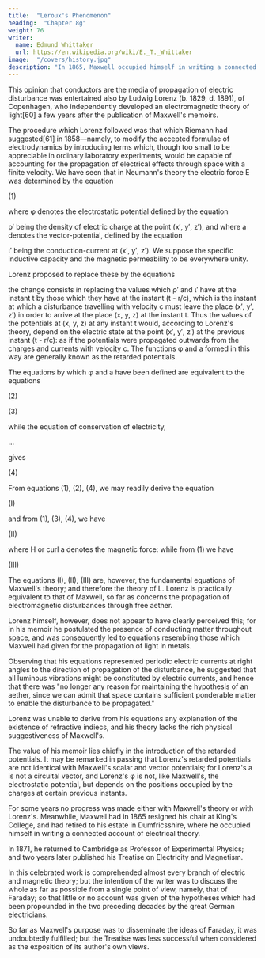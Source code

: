 ```yaml
---
title:  "Leroux's Phenomenon"
heading:  "Chapter 8g"
weight: 76
writer:
  name: Edmund Whittaker
  url: https://en.wikipedia.org/wiki/E._T._Whittaker
image:  "/covers/history.jpg"
description: "In 1865, Maxwell occupied himself in writing a connected account of electrical theory"
---
```



This opinion that conductors are the media of propagation of electric disturbance was entertained also by Ludwig Lorenz (b. 1829, d. 1891), of Copenhagen, who independently developed an electromagnetic theory of light[60] a few years after the publication of Maxwell's memoirs.

The procedure which Lorenz followed was that which Riemann had suggested[61] in 1858—namely, to modify the accepted formulae of electrodynamics by introducing terms which, though too small to be appreciable in ordinary laboratory experiments, would be capable of accounting for the propagation of electrical effects through space with a finite velocity. We have seen that in Neumann's theory the electric force E was determined by the equation

  (1)

where φ denotes the electrostatic potential defined by the equation


ρ′ being the density of electric charge at the point (x′, y′, z′), and where a denotes the vector-potential, defined by the equation


ι′ being the conduction-current at (x′, y′, z′). We suppose the specific inductive capacity and the magnetic permeability to be everywhere unity.

Lorenz proposed to replace these by the equations



the change consists in replacing the values which ρ′ and ι′ have at the instant t by those which they have at the instant (t - r/c), which is the instant at which a disturbance travelling with velocity c must leave the place (x′, y′, z′) in order to arrive at the place (x, y, z) at the instant t. Thus the values of the potentials at (x, y, z) at any instant t would, according to Lorenz's theory, depend on the electric state at the point (x′, y′, z′) at the previous instant (t - r/c): as if the potentials were propagated outwards from the charges and currents with velocity c. The functions φ and a formed in this way are generally known as the retarded potentials.

The equations by which φ and a have been defined are equivalent to the equations

 (2)

 (3)

while the equation of conservation of electricity,

...

gives

(4)

From equations (1), (2), (4), we may readily derive the equation

 (I)

and from (1), (3), (4), we have

 (II)

where H or curl a denotes the magnetic force: while from (1) we have

 (III)

The equations (I), (II), (III) are, however, the fundamental equations of Maxwell's theory; and therefore the theory of L. Lorenz is practically equivalent to that of Maxwell, so far as concerns the propagation of electromagnetic disturbances through free aether. 

Lorenz himself, however, does not appear to have clearly perceived this; for in his memoir he postulated the presence of conducting matter throughout space, and was consequently led to equations resembling those which Maxwell had given for the propagation of light in metals. 

Observing that his equations represented periodic electric currents at right angles to the direction of propagation of the disturbance, he suggested that all luminous vibrations might be constituted by electric currents, and hence that there was "no longer any reason for maintaining the hypothesis of an aether, since we can admit that space contains sufficient ponderable matter to enable the disturbance to be propagated."

Lorenz was unable to derive from his equations any explanation of the existence of refractive indiecs, and his theory lacks the rich physical suggestiveness of Maxwell's.

The value of his memoir lies chiefly in the introduction of the retarded potentials. It may be remarked in passing that Lorenz's retarded potentials are not identical with Maxwell's scalar and vector potentials; for Lorenz's a is not a circuital vector, and Lorenz's φ is not, like Maxwell's, the electrostatic potential, but depends on the positions occupied by the charges at certain previous instants.

For some years no progress was made either with Maxwell's theory or with Lorenz's. Meanwhile, Maxwell had in 1865 resigned his chair at King's College, and had retired to his estate in Dumfricsshire, where he occupied himself in writing a connected account of electrical theory. 

In 1871, he returned to Cambridge as Professor of Experimental Physics; and two years later published his Treatise on Electricity and Magnetism.

In this celebrated work is comprehended almost every branch of electric and magnetic theory; but the intention of the writer was to discuss the whole as far as possible from a single point of view, namely, that of Faraday; so that little or no account was given of the hypotheses which had been propounded in the two preceding decades by the great German electricians.

So far as Maxwell's purpose was to disseminate the ideas of Faraday, it was undoubtedly fulfilled; but the Treatise was less successful when considered as the exposition of its author's own views.

